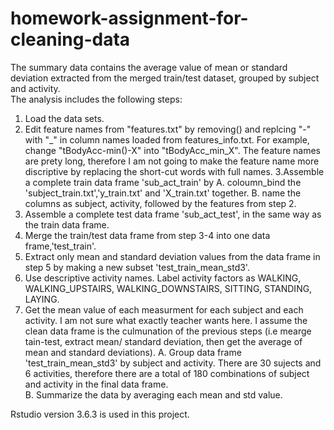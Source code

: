 # homework-assignment-for-cleaning-data
The summary data contains the average value of mean or standard deviation extracted from the merged train/test dataset, grouped by subject and activity.      
The analysis includes the following steps:
1. Load the data sets.
2. Edit feature names from "features.txt" by removing() and replcing "-" with "_" in column names loaded from features_info.txt. For example, change "tBodyAcc-min()-X" into "tBodyAcc_min_X". 
The feature names are prety long, therefore I am not going to make the feature name more discriptive by replacing the short-cut words with full names.
3.Assemble a complete train data frame 'sub_act_train' by
 A. coloumn_bind the 'subject_train.txt','y_train.txt' and 'X_train.txt' together.
 B. name the columns as subject, activity, followed by the features from step 2.
4. Assemble a complete test data frame 'sub_act_test', in the same way as the train data frame.
5. Merge the train/test data frame from step 3-4 into one data frame,'test_train'.
6. Extract only mean and standard deviation values from the data frame in step 5 by making a new subset 'test_train_mean_std3'. 
7. Use descriptive activity names.  Label activity factors as WALKING, WALKING_UPSTAIRS, WALKING_DOWNSTAIRS, SITTING, STANDING, LAYING. 
8. Get the mean value of each measurment for each subject and each activity. I am not sure what exactly teacher wants here. 
I assume the clean data frame is the culmunation of the previous steps (i.e mearge tain-test, extract mean/ standard deviation, then get the average of mean and standard deviations).
 A. Group data frame 'test_train_mean_std3' by subject and activity.  There are 30 sujects and 6 activities, therefore there are a total of 180 combinations of subject and activity in the final data frame.  
 B. Summarize the data by averaging each mean and std value.

Rstudio version 3.6.3 is used in this project.
